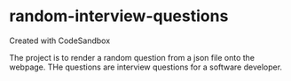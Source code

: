 # random-interview-questions
Created with CodeSandbox

The project  is to render a random question from a json file onto the webpage. THe questions are interview questions for a software developer. 
